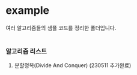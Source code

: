 # example
여러 알고리즘들의 샘플 코드를 정리한 폴더입니다.
<br>
<br>

### 알고리즘 리스트
1. 분할정복(Divide And Conquer) (230511 추가완료)

